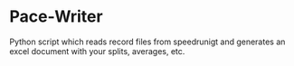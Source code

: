 # Pace-Writer
Python script which reads record files from speedrunigt and generates an excel document with your splits, averages, etc.
